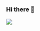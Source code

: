 ### Hi there 👋

![](https://github.com/Your_Repository_Name/Your_GIF_Name.gif](https://cdn.theatlantic.com/media/mt/science/assets_c/2012/07/ellipse-thumb-500x500-92058.gif)https://cdn.theatlantic.com/media/mt/science/assets_c/2012/07/ellipse-thumb-500x500-92058.gif](https://s3-us-west-2.amazonaws.com/s.cdpn.io/577128/deck.png)https://s3-us-west-2.amazonaws.com/s.cdpn.io/577128/deck.png)

